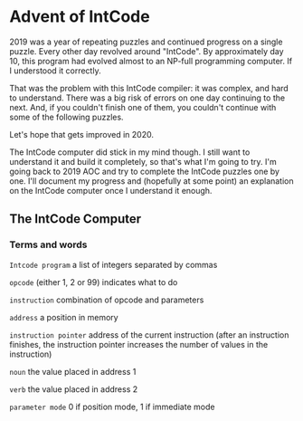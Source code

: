 # Advent of IntCode

2019 was a year of repeating puzzles and continued progress on a single puzzle. Every other day revolved around "IntCode". By approximately day 10, this program had evolved almost to an NP-full programming computer. If I understood it correctly.

That was the problem with this IntCode compiler: it was complex, and hard to understand. There was a big risk of errors on one day continuing to the next. And, if you couldn't finish one of them, you couldn't continue with some of the following puzzles.

Let's hope that gets improved in 2020.

The IntCode computer did stick in my mind though. I still want to understand it and build it completely, so that's what I'm going to try.
I'm going back to 2019 AOC and try to complete the IntCode puzzles one by one. I'll document my progress and (hopefully at some point) an explanation on the IntCode computer once I understand it enough.

## The IntCode Computer

### Terms and words

`Intcode program` a list of integers separated by commas

`opcode` (either 1, 2 or 99) indicates what to do

`instruction` combination of opcode and parameters

`address` a position in memory

`instruction pointer` address of the current instruction (after an instruction finishes, the instruction pointer increases the number of values in the instruction)

`noun` the value placed in address 1

`verb` the value placed in address 2

`parameter mode` 0 if position mode, 1 if immediate mode